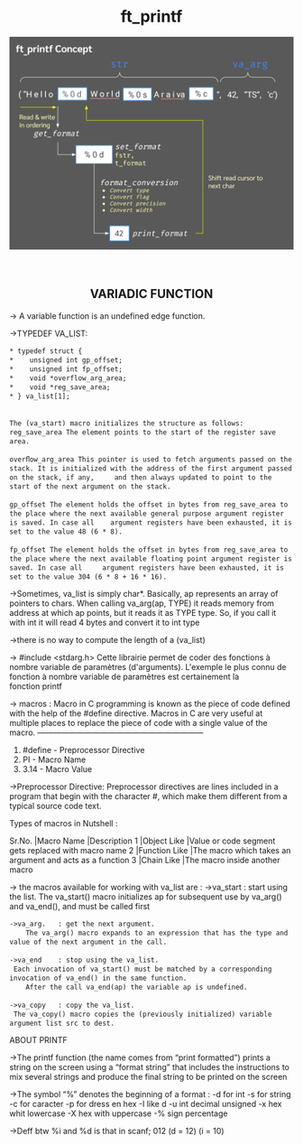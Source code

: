 <div align=center>
<h1 align=center>ft_printf</h1>
   <img src="https://raw.githubusercontent.com/viruskizz/viruskizz-myutils/main/printf_concept_dark.png" />
</div>
<br/>
<br/>
<h2 align=center>VARIADIC FUNCTION</h2>

-> A variable function is an undefined edge function.


->TYPEDEF VA_LIST:

	* typedef struct {
	*    unsigned int gp_offset;
	*    unsigned int fp_offset;
	*    void *overflow_arg_area;
	*    void *reg_save_area;  
	* } va_list[1];


	The (va_start) macro initializes the structure as follows:
	reg_save_area The element points to the start of the register save area.

	overﬂow_arg_area This pointer is used to fetch arguments passed on the stack. It is initialized with the address of the first argument passed on the stack, if any, 	and then always updated to point to the start of the next argument on the stack.

	gp_offset The element holds the offset in bytes from reg_save_area to the place where the next available general purpose argument register is saved. In case all 	argument registers have been exhausted, it is set to the value 48 (6 * 8).

	fp_offset The element holds the offset in bytes from reg_save_area to the place where the next available floating point argument register is saved. In case all 	argument registers have been exhausted, it is set to the value 304 (6 * 8 + 16 * 16).

->Sometimes, va_list is simply char*. Basically, ap represents an array of pointers to chars. When calling va_arg(ap, TYPE) it reads memory from address at which ap points, but it reads it as TYPE type. So, if you call it with int it will read 4 bytes and convert it to int type

->there is no way to compute the length of a (va_list)


-> #include <stdarg.h>
	Cette librairie permet de coder des fonctions à nombre variable de paramètres (d'arguments). L'exemple le plus connu de fonction à nombre variable de paramètres est 	certainement la fonction printf


-> macros :
	Macro in C programming is known as the piece of code defined with the help of the #define directive. Macros in C are very useful 	at multiple places to replace 	the piece of code with a single value of the macro.
                            —————————————————————
   1. #define - Preprocessor Directive
   2. PI - Macro Name
   3. 3.14 - Macro Value

->Preprocessor Directive: 
    Preprocessor directives are lines included in a program that begin with the character #, which make them different from a typical source code text.

Types of macros in Nutshell :

Sr.No.	|Macro Name	|Description
1	|Object Like	|Value or code segment gets replaced with macro name
2	|Function Like	|The macro which takes an argument and acts as a function
3	|Chain Like	|The macro inside another macro

-> the macros available for working with va_list are :
	->va_start  : start using the list.
    	The va_start() macro initializes ap for subsequent use by va_arg() and va_end(), and must be called first

	->va_arg.   : get the next argument.
    	The va_arg() macro expands to an expression that has the type and value of the next argument in the call.

	->va_end    : stop using the va_list.
   	 Each invocation of va_start() must be matched by a corresponding invocation of va_end() in the same function.
    	After the call va_end(ap) the variable ap is undefined.

	->va_copy   : copy the va_list.
   	 The va_copy() macro copies the (previously initialized) variable argument list src to dest.

ABOUT PRINTF

->The printf function (the name comes from “print formatted”) prints a string on the screen using a “format string” that includes the instructions to mix several strings and produce the final string to be printed on the screen

->The symbol “%” denotes the beginning of a format :
	-d for int
	-s for string
	-c for caracter
	-p for dress en hex
	-I like d
	-u int decimal unsigned
	-x hex whit lowercase
	-X hex with uppercase
	-% sign percentage
 
->Deff btw %i and %d is that in scanf; 012 (d = 12) (i = 10)
